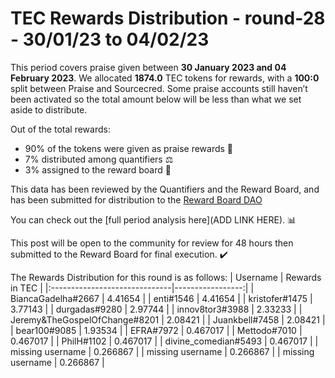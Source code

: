 
# TEC Rewards Distribution - round-28  - 30/01/23 to 04/02/23
This period covers praise given between **30 January 2023 and 04 February 2023**. We allocated **1874.0** TEC tokens for rewards, with a **100:0** split between Praise and Sourcecred. Some praise accounts still haven’t been activated so the total amount below will be less than what we set aside to distribute.

Out of the total rewards:

* 90% of the tokens were given as praise rewards :pray:
* 7% distributed among quantifiers :balance_scale:
* 3% assigned to the reward board :memo:

This data has been reviewed by the Quantifiers and the Reward Board, and has been submitted for distribution to the [Reward Board DAO](https://xdai.aragon.blossom.software/#/rewardboardtec/)


You can check out the [full period analysis here](ADD LINK HERE). :bar_chart:

This post will be open to the community for review for 48 hours then submitted to the Reward Board for final execution. :heavy_check_mark:

The Rewards Distribution for this round is as follows:
| Username                      |   Rewards in TEC |
|:------------------------------|-----------------:|
| BiancaGadelha#2667            |         4.41654  |
| enti#1546                     |         4.41654  |
| kristofer#1475                |         3.77143  |
| durgadas#9280                 |         2.97744  |
| innov8tor3#3988               |         2.33233  |
| Jeremy&TheGospelOfChange#8201 |         2.08421  |
| Juankbell#7458                |         2.08421  |
| bear100#9085                  |         1.93534  |
| EFRA#7972                     |         0.467017 |
| Mettodo#7010                  |         0.467017 |
| PhilH#1102                    |         0.467017 |
| divine_comedian#5493          |         0.467017 |
| missing username              |         0.266867 |
| missing username              |         0.266867 |
| missing username              |         0.266867 |